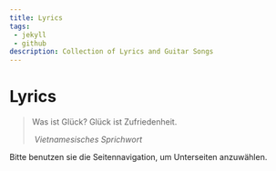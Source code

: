 ```yaml
---
title: Lyrics
tags: 
 - jekyll
 - github
description: Collection of Lyrics and Guitar Songs
---
```


# Lyrics

> Was ist Glück? Glück ist Zufriedenheit.
>
> ​	*Vietnamesisches Sprichwort*

Bitte benutzen sie die Seitennavigation, um Unterseiten anzuwählen.